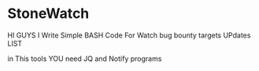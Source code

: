 # StoneWatch
HI GUYS I Write Simple BASH Code For Watch bug bounty targets UPdates LIST

in This tools YOU need JQ and Notify programs 
